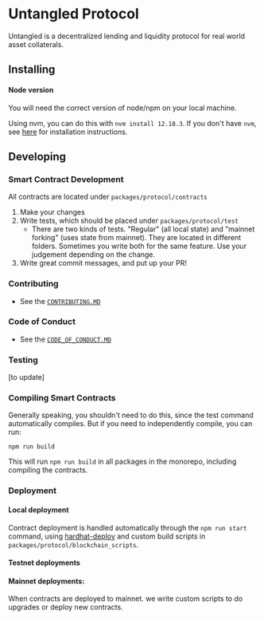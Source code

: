 # Untangled Protocol
Untangled is a decentralized lending and liquidity protocol for real world asset collaterals. 

## Installing
#### Node version

You will need the correct version of node/npm on your local machine.

Using nvm, you can do this with `nvm install 12.18.3`. If you don't have `nvm`, see [here](https://github.com/nvm-sh/nvm#installing-and-updating) for installation instructions.

## Developing

### Smart Contract Development
All contracts are located under `packages/protocol/contracts`
1. Make your changes
2. Write tests, which should be placed under `packages/protocol/test`
    - There are two kinds of tests. "Regular" (all local state) and "mainnet forking" (uses state from mainnet). They are located in different folders. Sometimes you write both for the same feature. Use your judgement depending on the change.
3. Write great commit messages, and put up your PR!

### Contributing
- See the [`CONTRIBUTING.MD`](./CONTRIBUTING.MD)

### Code of Conduct
- See the [`CODE_OF_CONDUCT.MD`](./CODE_OF_CONDUCT.MD)

### Testing
[to update]

### Compiling Smart Contracts
Generally speaking, you shouldn't need to do this, since the test command automatically compiles. But if you need to independently compile, you can run:

```
npm run build
```

This will run `npm run build` in all packages in the monorepo, including compiling the contracts.


### Deployment
#### Local deployment
Contract deployment is handled automatically through the `npm run start` command, using [hardhat-deploy](https://github.com/wighawag/hardhat-deploy) and
custom build scripts in `packages/protocol/blockchain_scripts`.

#### Testnet deployments

#### Mainnet deployments:

When contracts are deployed to mainnet. we write custom scripts to do upgrades or deploy new contracts.


